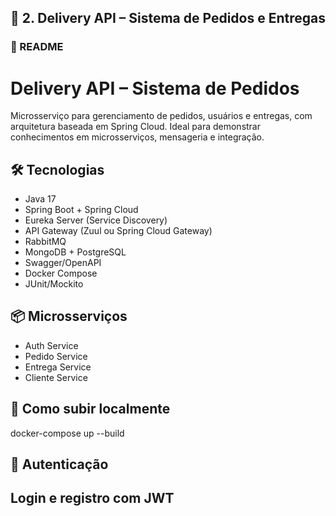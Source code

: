 ## 📌 2. Delivery API – Sistema de Pedidos e Entregas

### 📄 README

# Delivery API – Sistema de Pedidos

Microsserviço para gerenciamento de pedidos, usuários e entregas, com arquitetura baseada em Spring Cloud. Ideal para demonstrar conhecimentos em microsserviços, mensageria e integração.

## 🛠 Tecnologias
- Java 17
- Spring Boot + Spring Cloud
- Eureka Server (Service Discovery)
- API Gateway (Zuul ou Spring Cloud Gateway)
- RabbitMQ
- MongoDB + PostgreSQL
- Swagger/OpenAPI
- Docker Compose
- JUnit/Mockito

## 📦 Microsserviços
- Auth Service
- Pedido Service
- Entrega Service
- Cliente Service

## 🔄 Como subir localmente

docker-compose up --build

## 🔐 Autenticação

Login e registro com JWT
---
